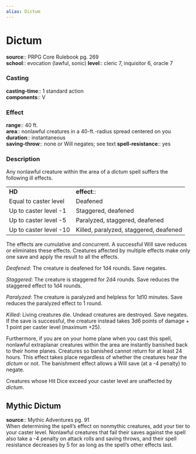 ```yaml
---
alias: Dictum
---
```


# Dictum 

**source**:: PRPG Core Rulebook pg. 269  
**school**:: evocation (lawful, sonic)
**level**:: cleric 7, inquisitor 6, oracle 7

### Casting 

**casting-time**:: 1 standard action  
**components**:: V

### Effect 

**range**:: 40 ft.  
**area**:: nonlawful creatures in a 40-ft.-radius spread centered on you  
**duration**:: instantaneous  
**saving-throw**:: none or Will negates; see text
**spell-resistance**:: yes

### Description 

Any nonlawful creature within the area of a *dictum* spell suffers the following ill effects.  
  

|                        |                                        |
|------------------------|----------------------------------------|
| **HD**                 | **effect**::                             |
| Equal to caster level  | Deafened                               |
| Up to caster level -1  | Staggered, deafened                    |
| Up to caster level -5  | Paralyzed, staggered, deafened         |
| Up to caster level -10 | Killed, paralyzed, staggered, deafened |

  
The effects are cumulative and concurrent. A successful Will save reduces or eliminates these effects. Creatures affected by multiple effects make only one save and apply the result to all the effects.  
  
*Deafened*: The creature is deafened for 1d4 rounds. Save negates.  
  
*Staggered*: The creature is staggered for 2d4 rounds. Save reduces the staggered effect to 1d4 rounds.  
  
*Paralyzed*: The creature is paralyzed and helpless for 1d10 minutes. Save reduces the paralyzed effect to 1 round.  
  
*Killed*: Living creatures die. Undead creatures are destroyed. Save negates. If the save is successful, the creature instead takes 3d6 points of damage + 1 point per caster level (maximum +25).  
  
Furthermore, if you are on your home plane when you cast this spell, nonlawful extraplanar creatures within the area are instantly banished back to their home planes. Creatures so banished cannot return for at least 24 hours. This effect takes place regardless of whether the creatures hear the *dictum* or not. The banishment effect allows a Will save (at a -4 penalty) to negate.  
  
Creatures whose Hit Dice exceed your caster level are unaffected by *dictum*.

## Mythic Dictum 

**source**:: Mythic Adventures pg. 91  
When determining the spell’s effect on nonmythic creatures, add your tier to your caster level. Nonlawful creatures that fail their saves against the spell also take a -4 penalty on attack rolls and saving throws, and their spell resistance decreases by 5 for as long as the spell’s other effects last.

